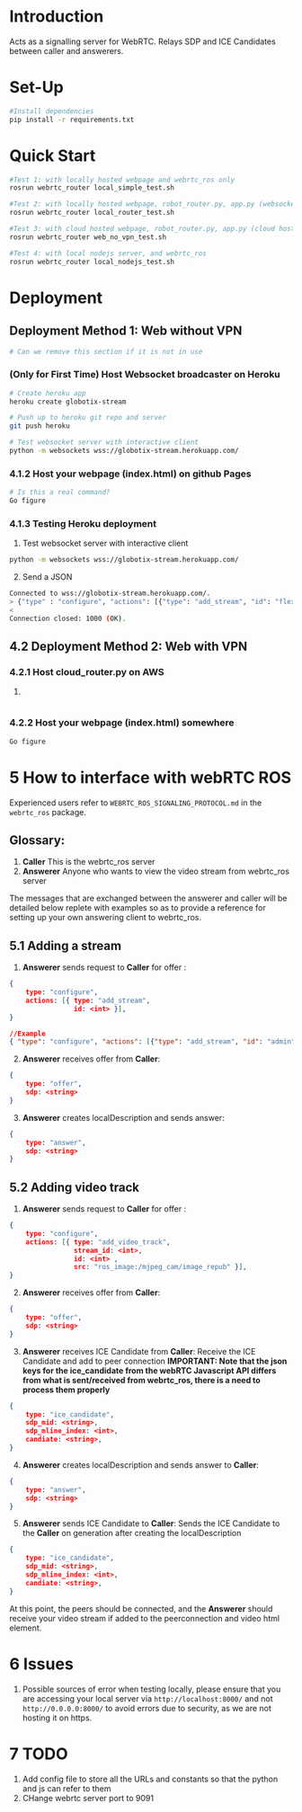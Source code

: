 # Introduction
Acts as a signalling server for WebRTC. Relays SDP and ICE Candidates between caller and answerers.

# Set-Up
```sh
#Install dependencies
pip install -r requirements.txt
```

# Quick Start
```sh
#Test 1: with locally hosted webpage and webrtc_ros only
rosrun webrtc_router local_simple_test.sh

#Test 2: with locally hosted webpage, robot_router.py, app.py (websocket broadcaster) and webrtc_ros only
rosrun webrtc_router local_router_test.sh

#Test 3: with cloud hosted webpage, robot_router.py, app.py (cloud hosted websocket broadcaster) and webrtc_ros only
rosrun webrtc_router web_no_vpn_test.sh

#Test 4: with local nodejs server, and webrtc_ros
rosrun webrtc_router local_nodejs_test.sh

```

# Deployment

## Deployment Method 1: Web without VPN 
```sh
# Can we remove this section if it is not in use
```
### (Only for First Time) Host Websocket broadcaster on Heroku
```sh
# Create heroku app
heroku create globotix-stream

# Push up to heroku git repo and server
git push heroku

# Test websocket server with interactive client
python -m websockets wss://globotix-stream.herokuapp.com/
```

### 4.1.2 Host your webpage (index.html) on github Pages
```sh
# Is this a real command?
Go figure
```

### 4.1.3 Testing Heroku deployment
1. Test websocket server with interactive client
```sh
python -m websockets wss://globotix-stream.herokuapp.com/
```

2. Send a JSON 
```sh
Connected to wss://globotix-stream.herokuapp.com/.
> {"type" : "configure", "actions": [{"type": "add_stream", "id": "flexa_robot" }]}
< 
Connection closed: 1000 (OK).
```


## 4.2 Deployment Method 2: Web with VPN 

### 4.2.1 Host cloud_router.py on AWS
1. 
```

```
### 4.2.2 Host your webpage (index.html) somewhere
```sh
Go figure
```



# 5 How to interface with webRTC ROS
Experienced users refer to `WEBRTC_ROS_SIGNALING_PROTOCOL.md` in the `webrtc_ros` package.

## Glossary:
1. **Caller** This is the webrtc_ros server
2. **Answerer** Anyone who wants to view the video stream from webrtc_ros server
   
The messages that are exchanged between the answerer and caller will be detailed below replete with examples so as to provide a reference for setting up your own answering client to webrtc_ros.

## 5.1 Adding a stream

1. **Answerer** sends request to **Caller** for offer : 
```json
{
    type: "configure",
    actions: [{ type: "add_stream", 
                id: <int> }],
}

//Example
{ "type": "configure", "actions": [{"type": "add_stream", "id": "admin" }]}
```

2. **Answerer** receives offer from **Caller**:
```json
{ 
    type: "offer",
    sdp: <string>
}
```

3. **Answerer** creates localDescription and sends answer:
```json
{ 
    type: "answer",
    sdp: <string>
}
```


## 5.2 Adding video track
1. **Answerer** sends request to **Caller** for offer : 
```json
{
    type: "configure",
    actions: [{ type: "add_video_track", 
                stream_id: <int>,
                id: <int> ,
                src: "ros_image:/mjpeg_cam/image_repub" }],
}
```

2. **Answerer** receives offer from **Caller**:
```json
{ 
    type: "offer",
    sdp: <string>
}
```

3. **Answerer** receives ICE Candidate from **Caller**:
Receive the ICE Candidate and add to peer connection
**IMPORTANT: Note that the json keys for the ice_candidate from the webRTC Javascript API differs from what is sent/received from webrtc_ros, there is a need to process them properly**

```json
{
    type: "ice_candidate", 
    sdp_mid: <string>, 
    sdp_mline_index: <int>, 
    candiate: <string>,  
}
```

4. **Answerer** creates localDescription and sends answer to **Caller**:
```json
{ 
    type: "answer",
    sdp: <string>
}
```

5. **Answerer** sends ICE Candidate to **Caller**:
Sends the ICE Candidate to the **Caller** on generation after creating the localDescription
```json
{
    type: "ice_candidate", 
    sdp_mid: <string>, 
    sdp_mline_index: <int>, 
    candiate: <string>,  
}
```

At this point, the peers should be connected, and the **Answerer** should receive your video stream if added to the peerconnection and video html element.

# 6 Issues
1. Possible sources of error when testing locally, please ensure that you are accessing your local server via `http://localhost:8000/` and not `http://0.0.0.0:8000/` to avoid errors due to security, as we are not hosting it on https.



# 7 TODO
1. Add config file to store all the URLs and constants so that the python and js can refer to them
2. CHange webrtc server port to 9091